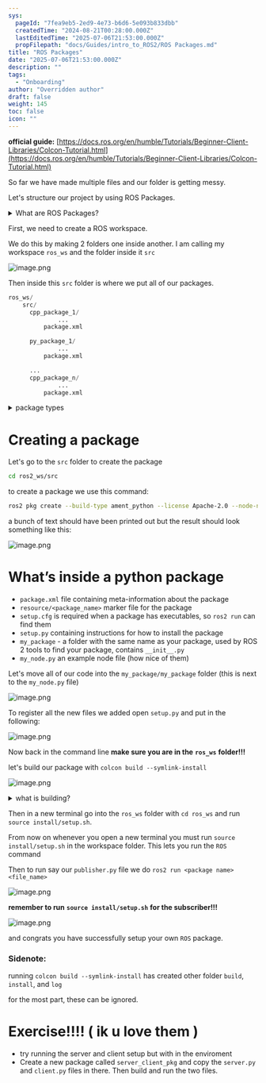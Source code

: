 ```yaml
---
sys:
  pageId: "7fea9eb5-2ed9-4e73-b6d6-5e093b833dbb"
  createdTime: "2024-08-21T00:28:00.000Z"
  lastEditedTime: "2025-07-06T21:53:00.000Z"
  propFilepath: "docs/Guides/intro_to_ROS2/ROS Packages.md"
title: "ROS Packages"
date: "2025-07-06T21:53:00.000Z"
description: ""
tags:
  - "Onboarding"
author: "Overridden author"
draft: false
weight: 145
toc: false
icon: ""
---
```


**official guide:** [https://docs.ros.org/en/humble/Tutorials/Beginner-Client-Libraries/Colcon-Tutorial.html](https://docs.ros.org/en/humble/Tutorials/Beginner-Client-Libraries/Colcon-Tutorial.html)

So far we have made multiple files and our folder is getting messy.

Let's structure our project by using ROS Packages.

<details>
      <summary>What are ROS Packages?</summary>
      ROS Packages are, as the name implies, packages of code that are highly sharable between ROS developers.
  </details>

First, we need to create a ROS workspace.

We do this by making 2 folders one inside another. I am calling my workspace `ros_ws` and the folder inside it `src`

![image.png](https://prod-files-secure.s3.us-west-2.amazonaws.com/d518164a-d88e-44d1-a4ee-3adb3bd8bce0/70706947-fd18-4537-a67b-e12946812d31/image.png?X-Amz-Algorithm=AWS4-HMAC-SHA256&X-Amz-Content-Sha256=UNSIGNED-PAYLOAD&X-Amz-Credential=ASIAZI2LB466VF2LOTRI%2F20250716%2Fus-west-2%2Fs3%2Faws4_request&X-Amz-Date=20250716T161146Z&X-Amz-Expires=3600&X-Amz-Security-Token=IQoJb3JpZ2luX2VjEEMaCXVzLXdlc3QtMiJIMEYCIQC8Ma7fCTxo4q81F%2BMQXOHlZdkIw7ZxBkWemkUc3%2BCRmgIhAORVQz9k%2FY%2FCvuM%2F4i155iyBAa%2BPsB8gaIBZWc6ve8VDKv8DCFwQABoMNjM3NDIzMTgzODA1Igx2hzBd8N%2BxDEiU0sYq3AMZqkcFOp5bw%2B3dPCNMrpAVl3bfcp4td9Rk0HhsLT6MVV7IBDg3hdiAWYmUyl4s8hQl%2FFx6n1CMom%2BdNrGkByT%2Fs2pngpYO2Gi1nsdJ%2F2JJ%2BYQie5Hz7%2BpOUEpIpCF5iPt1OTV%2FfvPofge8I%2Fmkk%2BXP0oUL%2BeJpudNuJFWT%2Fy52XNQHqmG5a4bE0PpIcWJP0%2FqnZ6qqdvdW6vjSugY3T4ijWCXqEDos81CnUGFc1vM4Ka%2BmqvjJnzRBJ2UnQJJmXu1VHAn%2BVRDnfl81evsPG0JkabbYwt2wZU3%2BBgq3x7mu6y28Jzcy%2F1PrBV1RWD93H2SpCIyZvdv3mNQMl51HIodiEHbt7tVc%2Bq%2BCurIz%2FiY69JfIKhe8ZuH5OZ5M3cYYzN8VZbFTSaaUqZlWe6bS%2BPDaPJ%2F63%2B9WSSoJ0KfqdiSslQM0iXvD96uR2P3ZGOxnd47%2BYvRp%2BVW2gmLU5VyXRl25MTm7qHB5UgrCSCR8OI%2Fdw2qnuCCtg5f4%2FSBMVdTYqmxdjTq6FivqQP01GVkNLobo2qYE4bB%2BMDEKk1O1mdjtdeC57vEh88ccF58DsdfAlJNX5IsLVHUwfDEOzKFh1RR26kcwCov6C%2FkJbC80yYBiLXefbZ1hzH7SX6hjVzDak97DBjqkATVkrK43ejyNbe9TNqT%2BYgKX8ZRxadWcYvP8HVdEHqRvFBjiml3qtddRF1gPatv5dUeNpLTlMv64kiVgOETnfuHhVw8yPyBqDFlKMqai8Gt%2FAhOFXfM5Eqj3PLEQ77mgfZcwoRv0kQRYrQveUyKeVdZoiSlPGl6jubxcaO7ge703VguL6OT4zEotuTLMsI5QV7ej3Lwnd7sABn6MlimPbOCIljWu&X-Amz-Signature=e8a23d098d5034accb38059b2b9d00c6d9f617b4ac3468448b26017a13c33381&X-Amz-SignedHeaders=host&x-amz-checksum-mode=ENABLED&x-id=GetObject)

Then inside this `src` folder is where we put all of our packages.

```python
ros_ws/
    src/
      cpp_package_1/
		      ...
          package.xml

      py_package_1/
		      ...
          package.xml

      ...
      cpp_package_n/
		      ...
          package.xml

```

<details>

<summary>package types</summary>

packages can be either `C++` or python.

the intern file structure is different for each but for this guide we will stick to creating python packages

</details>

# Creating a package

Let's go to the `src` folder to create the package

```bash
cd ros2_ws/src
```

to create a package we use this command:

```bash
ros2 pkg create --build-type ament_python --license Apache-2.0 --node-name my_node my_package
```

a bunch of text should have been printed out but the result should look something like this:

![image.png](https://prod-files-secure.s3.us-west-2.amazonaws.com/d518164a-d88e-44d1-a4ee-3adb3bd8bce0/e6cf1e3f-8512-4a3e-b131-079f800bf3e8/image.png?X-Amz-Algorithm=AWS4-HMAC-SHA256&X-Amz-Content-Sha256=UNSIGNED-PAYLOAD&X-Amz-Credential=ASIAZI2LB466VF2LOTRI%2F20250716%2Fus-west-2%2Fs3%2Faws4_request&X-Amz-Date=20250716T161146Z&X-Amz-Expires=3600&X-Amz-Security-Token=IQoJb3JpZ2luX2VjEEMaCXVzLXdlc3QtMiJIMEYCIQC8Ma7fCTxo4q81F%2BMQXOHlZdkIw7ZxBkWemkUc3%2BCRmgIhAORVQz9k%2FY%2FCvuM%2F4i155iyBAa%2BPsB8gaIBZWc6ve8VDKv8DCFwQABoMNjM3NDIzMTgzODA1Igx2hzBd8N%2BxDEiU0sYq3AMZqkcFOp5bw%2B3dPCNMrpAVl3bfcp4td9Rk0HhsLT6MVV7IBDg3hdiAWYmUyl4s8hQl%2FFx6n1CMom%2BdNrGkByT%2Fs2pngpYO2Gi1nsdJ%2F2JJ%2BYQie5Hz7%2BpOUEpIpCF5iPt1OTV%2FfvPofge8I%2Fmkk%2BXP0oUL%2BeJpudNuJFWT%2Fy52XNQHqmG5a4bE0PpIcWJP0%2FqnZ6qqdvdW6vjSugY3T4ijWCXqEDos81CnUGFc1vM4Ka%2BmqvjJnzRBJ2UnQJJmXu1VHAn%2BVRDnfl81evsPG0JkabbYwt2wZU3%2BBgq3x7mu6y28Jzcy%2F1PrBV1RWD93H2SpCIyZvdv3mNQMl51HIodiEHbt7tVc%2Bq%2BCurIz%2FiY69JfIKhe8ZuH5OZ5M3cYYzN8VZbFTSaaUqZlWe6bS%2BPDaPJ%2F63%2B9WSSoJ0KfqdiSslQM0iXvD96uR2P3ZGOxnd47%2BYvRp%2BVW2gmLU5VyXRl25MTm7qHB5UgrCSCR8OI%2Fdw2qnuCCtg5f4%2FSBMVdTYqmxdjTq6FivqQP01GVkNLobo2qYE4bB%2BMDEKk1O1mdjtdeC57vEh88ccF58DsdfAlJNX5IsLVHUwfDEOzKFh1RR26kcwCov6C%2FkJbC80yYBiLXefbZ1hzH7SX6hjVzDak97DBjqkATVkrK43ejyNbe9TNqT%2BYgKX8ZRxadWcYvP8HVdEHqRvFBjiml3qtddRF1gPatv5dUeNpLTlMv64kiVgOETnfuHhVw8yPyBqDFlKMqai8Gt%2FAhOFXfM5Eqj3PLEQ77mgfZcwoRv0kQRYrQveUyKeVdZoiSlPGl6jubxcaO7ge703VguL6OT4zEotuTLMsI5QV7ej3Lwnd7sABn6MlimPbOCIljWu&X-Amz-Signature=042f08cbab29dae566c5f44f7553be5adde61c1f30d33dbbe54f6cbb8448030f&X-Amz-SignedHeaders=host&x-amz-checksum-mode=ENABLED&x-id=GetObject)

# What’s inside a python package

- `package.xml` file containing meta-information about the package
- `resource/<package_name>` marker file for the package
- `setup.cfg` is required when a package has executables, so `ros2 run` can find them
- `setup.py` containing instructions for how to install the package
- `my_package` - a folder with the same name as your package, used by ROS 2 tools to find your package, contains `__init__.py`
- `my_node.py` an example node file (how nice of them)

Let's move all of our code into the `my_package/my_package` folder (this is next to the `my_node.py` file)

![image.png](https://prod-files-secure.s3.us-west-2.amazonaws.com/d518164a-d88e-44d1-a4ee-3adb3bd8bce0/9ce58f11-0da9-4d3e-b86d-506a9685d378/image.png?X-Amz-Algorithm=AWS4-HMAC-SHA256&X-Amz-Content-Sha256=UNSIGNED-PAYLOAD&X-Amz-Credential=ASIAZI2LB466VF2LOTRI%2F20250716%2Fus-west-2%2Fs3%2Faws4_request&X-Amz-Date=20250716T161146Z&X-Amz-Expires=3600&X-Amz-Security-Token=IQoJb3JpZ2luX2VjEEMaCXVzLXdlc3QtMiJIMEYCIQC8Ma7fCTxo4q81F%2BMQXOHlZdkIw7ZxBkWemkUc3%2BCRmgIhAORVQz9k%2FY%2FCvuM%2F4i155iyBAa%2BPsB8gaIBZWc6ve8VDKv8DCFwQABoMNjM3NDIzMTgzODA1Igx2hzBd8N%2BxDEiU0sYq3AMZqkcFOp5bw%2B3dPCNMrpAVl3bfcp4td9Rk0HhsLT6MVV7IBDg3hdiAWYmUyl4s8hQl%2FFx6n1CMom%2BdNrGkByT%2Fs2pngpYO2Gi1nsdJ%2F2JJ%2BYQie5Hz7%2BpOUEpIpCF5iPt1OTV%2FfvPofge8I%2Fmkk%2BXP0oUL%2BeJpudNuJFWT%2Fy52XNQHqmG5a4bE0PpIcWJP0%2FqnZ6qqdvdW6vjSugY3T4ijWCXqEDos81CnUGFc1vM4Ka%2BmqvjJnzRBJ2UnQJJmXu1VHAn%2BVRDnfl81evsPG0JkabbYwt2wZU3%2BBgq3x7mu6y28Jzcy%2F1PrBV1RWD93H2SpCIyZvdv3mNQMl51HIodiEHbt7tVc%2Bq%2BCurIz%2FiY69JfIKhe8ZuH5OZ5M3cYYzN8VZbFTSaaUqZlWe6bS%2BPDaPJ%2F63%2B9WSSoJ0KfqdiSslQM0iXvD96uR2P3ZGOxnd47%2BYvRp%2BVW2gmLU5VyXRl25MTm7qHB5UgrCSCR8OI%2Fdw2qnuCCtg5f4%2FSBMVdTYqmxdjTq6FivqQP01GVkNLobo2qYE4bB%2BMDEKk1O1mdjtdeC57vEh88ccF58DsdfAlJNX5IsLVHUwfDEOzKFh1RR26kcwCov6C%2FkJbC80yYBiLXefbZ1hzH7SX6hjVzDak97DBjqkATVkrK43ejyNbe9TNqT%2BYgKX8ZRxadWcYvP8HVdEHqRvFBjiml3qtddRF1gPatv5dUeNpLTlMv64kiVgOETnfuHhVw8yPyBqDFlKMqai8Gt%2FAhOFXfM5Eqj3PLEQ77mgfZcwoRv0kQRYrQveUyKeVdZoiSlPGl6jubxcaO7ge703VguL6OT4zEotuTLMsI5QV7ej3Lwnd7sABn6MlimPbOCIljWu&X-Amz-Signature=c090fb6bb577b857f7d41ffb5dd003b7c7cf46a3db9fe2d758cd7331decf0b39&X-Amz-SignedHeaders=host&x-amz-checksum-mode=ENABLED&x-id=GetObject)

To register all the new files we added open `setup.py` and put in the following:

![image.png](https://prod-files-secure.s3.us-west-2.amazonaws.com/d518164a-d88e-44d1-a4ee-3adb3bd8bce0/1cd7c262-4cae-4496-9d75-c178537d24a2/image.png?X-Amz-Algorithm=AWS4-HMAC-SHA256&X-Amz-Content-Sha256=UNSIGNED-PAYLOAD&X-Amz-Credential=ASIAZI2LB466VF2LOTRI%2F20250716%2Fus-west-2%2Fs3%2Faws4_request&X-Amz-Date=20250716T161146Z&X-Amz-Expires=3600&X-Amz-Security-Token=IQoJb3JpZ2luX2VjEEMaCXVzLXdlc3QtMiJIMEYCIQC8Ma7fCTxo4q81F%2BMQXOHlZdkIw7ZxBkWemkUc3%2BCRmgIhAORVQz9k%2FY%2FCvuM%2F4i155iyBAa%2BPsB8gaIBZWc6ve8VDKv8DCFwQABoMNjM3NDIzMTgzODA1Igx2hzBd8N%2BxDEiU0sYq3AMZqkcFOp5bw%2B3dPCNMrpAVl3bfcp4td9Rk0HhsLT6MVV7IBDg3hdiAWYmUyl4s8hQl%2FFx6n1CMom%2BdNrGkByT%2Fs2pngpYO2Gi1nsdJ%2F2JJ%2BYQie5Hz7%2BpOUEpIpCF5iPt1OTV%2FfvPofge8I%2Fmkk%2BXP0oUL%2BeJpudNuJFWT%2Fy52XNQHqmG5a4bE0PpIcWJP0%2FqnZ6qqdvdW6vjSugY3T4ijWCXqEDos81CnUGFc1vM4Ka%2BmqvjJnzRBJ2UnQJJmXu1VHAn%2BVRDnfl81evsPG0JkabbYwt2wZU3%2BBgq3x7mu6y28Jzcy%2F1PrBV1RWD93H2SpCIyZvdv3mNQMl51HIodiEHbt7tVc%2Bq%2BCurIz%2FiY69JfIKhe8ZuH5OZ5M3cYYzN8VZbFTSaaUqZlWe6bS%2BPDaPJ%2F63%2B9WSSoJ0KfqdiSslQM0iXvD96uR2P3ZGOxnd47%2BYvRp%2BVW2gmLU5VyXRl25MTm7qHB5UgrCSCR8OI%2Fdw2qnuCCtg5f4%2FSBMVdTYqmxdjTq6FivqQP01GVkNLobo2qYE4bB%2BMDEKk1O1mdjtdeC57vEh88ccF58DsdfAlJNX5IsLVHUwfDEOzKFh1RR26kcwCov6C%2FkJbC80yYBiLXefbZ1hzH7SX6hjVzDak97DBjqkATVkrK43ejyNbe9TNqT%2BYgKX8ZRxadWcYvP8HVdEHqRvFBjiml3qtddRF1gPatv5dUeNpLTlMv64kiVgOETnfuHhVw8yPyBqDFlKMqai8Gt%2FAhOFXfM5Eqj3PLEQ77mgfZcwoRv0kQRYrQveUyKeVdZoiSlPGl6jubxcaO7ge703VguL6OT4zEotuTLMsI5QV7ej3Lwnd7sABn6MlimPbOCIljWu&X-Amz-Signature=e96f581db557defb0f5ac8ef112cac38ca8217004d0030db6851d501774b5216&X-Amz-SignedHeaders=host&x-amz-checksum-mode=ENABLED&x-id=GetObject)

Now back in the command line **make sure you are in the** **`ros_ws`** **folder!!!**

let's build our package with `colcon build --symlink-install`

![image.png](https://prod-files-secure.s3.us-west-2.amazonaws.com/d518164a-d88e-44d1-a4ee-3adb3bd8bce0/2f2a0d27-b173-48fd-b189-5f5c0ce65619/image.png?X-Amz-Algorithm=AWS4-HMAC-SHA256&X-Amz-Content-Sha256=UNSIGNED-PAYLOAD&X-Amz-Credential=ASIAZI2LB466VF2LOTRI%2F20250716%2Fus-west-2%2Fs3%2Faws4_request&X-Amz-Date=20250716T161146Z&X-Amz-Expires=3600&X-Amz-Security-Token=IQoJb3JpZ2luX2VjEEMaCXVzLXdlc3QtMiJIMEYCIQC8Ma7fCTxo4q81F%2BMQXOHlZdkIw7ZxBkWemkUc3%2BCRmgIhAORVQz9k%2FY%2FCvuM%2F4i155iyBAa%2BPsB8gaIBZWc6ve8VDKv8DCFwQABoMNjM3NDIzMTgzODA1Igx2hzBd8N%2BxDEiU0sYq3AMZqkcFOp5bw%2B3dPCNMrpAVl3bfcp4td9Rk0HhsLT6MVV7IBDg3hdiAWYmUyl4s8hQl%2FFx6n1CMom%2BdNrGkByT%2Fs2pngpYO2Gi1nsdJ%2F2JJ%2BYQie5Hz7%2BpOUEpIpCF5iPt1OTV%2FfvPofge8I%2Fmkk%2BXP0oUL%2BeJpudNuJFWT%2Fy52XNQHqmG5a4bE0PpIcWJP0%2FqnZ6qqdvdW6vjSugY3T4ijWCXqEDos81CnUGFc1vM4Ka%2BmqvjJnzRBJ2UnQJJmXu1VHAn%2BVRDnfl81evsPG0JkabbYwt2wZU3%2BBgq3x7mu6y28Jzcy%2F1PrBV1RWD93H2SpCIyZvdv3mNQMl51HIodiEHbt7tVc%2Bq%2BCurIz%2FiY69JfIKhe8ZuH5OZ5M3cYYzN8VZbFTSaaUqZlWe6bS%2BPDaPJ%2F63%2B9WSSoJ0KfqdiSslQM0iXvD96uR2P3ZGOxnd47%2BYvRp%2BVW2gmLU5VyXRl25MTm7qHB5UgrCSCR8OI%2Fdw2qnuCCtg5f4%2FSBMVdTYqmxdjTq6FivqQP01GVkNLobo2qYE4bB%2BMDEKk1O1mdjtdeC57vEh88ccF58DsdfAlJNX5IsLVHUwfDEOzKFh1RR26kcwCov6C%2FkJbC80yYBiLXefbZ1hzH7SX6hjVzDak97DBjqkATVkrK43ejyNbe9TNqT%2BYgKX8ZRxadWcYvP8HVdEHqRvFBjiml3qtddRF1gPatv5dUeNpLTlMv64kiVgOETnfuHhVw8yPyBqDFlKMqai8Gt%2FAhOFXfM5Eqj3PLEQ77mgfZcwoRv0kQRYrQveUyKeVdZoiSlPGl6jubxcaO7ge703VguL6OT4zEotuTLMsI5QV7ej3Lwnd7sABn6MlimPbOCIljWu&X-Amz-Signature=cb1712403a981baa5004b98102312bb9e8bab3f9c6c3bc796b40ac6c1cd07f4b&X-Amz-SignedHeaders=host&x-amz-checksum-mode=ENABLED&x-id=GetObject)

<details>

<summary>what is building?</summary>

if you are a CS major at Rose-Hulman you will learn the answer to this in CSSE132

but TLDR; is it combines all the code files into one program that can be run easily 

</details>

Then in a new terminal go into the `ros_ws` folder with `cd ros_ws` and run `source install/setup.sh`. 

From now on whenever you open a new terminal you must run `source install/setup.sh` in the workspace folder. This lets you run the `ROS` command

Then to run say our `publisher.py` file we do `ros2 run <package name> <file_name>`

![image.png](https://prod-files-secure.s3.us-west-2.amazonaws.com/d518164a-d88e-44d1-a4ee-3adb3bd8bce0/4f4b1219-3a44-4632-aa0a-ce3471699f59/image.png?X-Amz-Algorithm=AWS4-HMAC-SHA256&X-Amz-Content-Sha256=UNSIGNED-PAYLOAD&X-Amz-Credential=ASIAZI2LB466VF2LOTRI%2F20250716%2Fus-west-2%2Fs3%2Faws4_request&X-Amz-Date=20250716T161146Z&X-Amz-Expires=3600&X-Amz-Security-Token=IQoJb3JpZ2luX2VjEEMaCXVzLXdlc3QtMiJIMEYCIQC8Ma7fCTxo4q81F%2BMQXOHlZdkIw7ZxBkWemkUc3%2BCRmgIhAORVQz9k%2FY%2FCvuM%2F4i155iyBAa%2BPsB8gaIBZWc6ve8VDKv8DCFwQABoMNjM3NDIzMTgzODA1Igx2hzBd8N%2BxDEiU0sYq3AMZqkcFOp5bw%2B3dPCNMrpAVl3bfcp4td9Rk0HhsLT6MVV7IBDg3hdiAWYmUyl4s8hQl%2FFx6n1CMom%2BdNrGkByT%2Fs2pngpYO2Gi1nsdJ%2F2JJ%2BYQie5Hz7%2BpOUEpIpCF5iPt1OTV%2FfvPofge8I%2Fmkk%2BXP0oUL%2BeJpudNuJFWT%2Fy52XNQHqmG5a4bE0PpIcWJP0%2FqnZ6qqdvdW6vjSugY3T4ijWCXqEDos81CnUGFc1vM4Ka%2BmqvjJnzRBJ2UnQJJmXu1VHAn%2BVRDnfl81evsPG0JkabbYwt2wZU3%2BBgq3x7mu6y28Jzcy%2F1PrBV1RWD93H2SpCIyZvdv3mNQMl51HIodiEHbt7tVc%2Bq%2BCurIz%2FiY69JfIKhe8ZuH5OZ5M3cYYzN8VZbFTSaaUqZlWe6bS%2BPDaPJ%2F63%2B9WSSoJ0KfqdiSslQM0iXvD96uR2P3ZGOxnd47%2BYvRp%2BVW2gmLU5VyXRl25MTm7qHB5UgrCSCR8OI%2Fdw2qnuCCtg5f4%2FSBMVdTYqmxdjTq6FivqQP01GVkNLobo2qYE4bB%2BMDEKk1O1mdjtdeC57vEh88ccF58DsdfAlJNX5IsLVHUwfDEOzKFh1RR26kcwCov6C%2FkJbC80yYBiLXefbZ1hzH7SX6hjVzDak97DBjqkATVkrK43ejyNbe9TNqT%2BYgKX8ZRxadWcYvP8HVdEHqRvFBjiml3qtddRF1gPatv5dUeNpLTlMv64kiVgOETnfuHhVw8yPyBqDFlKMqai8Gt%2FAhOFXfM5Eqj3PLEQ77mgfZcwoRv0kQRYrQveUyKeVdZoiSlPGl6jubxcaO7ge703VguL6OT4zEotuTLMsI5QV7ej3Lwnd7sABn6MlimPbOCIljWu&X-Amz-Signature=c2625aa134aa6f2c516c3776700e64370251a2bbd15b89531b1d0c36fe0e716d&X-Amz-SignedHeaders=host&x-amz-checksum-mode=ENABLED&x-id=GetObject)

**remember to run** **`source install/setup.sh`** **for the subscriber!!!**

![image.png](https://prod-files-secure.s3.us-west-2.amazonaws.com/d518164a-d88e-44d1-a4ee-3adb3bd8bce0/02121119-dad4-49ec-8356-c956108b4243/image.png?X-Amz-Algorithm=AWS4-HMAC-SHA256&X-Amz-Content-Sha256=UNSIGNED-PAYLOAD&X-Amz-Credential=ASIAZI2LB466VF2LOTRI%2F20250716%2Fus-west-2%2Fs3%2Faws4_request&X-Amz-Date=20250716T161146Z&X-Amz-Expires=3600&X-Amz-Security-Token=IQoJb3JpZ2luX2VjEEMaCXVzLXdlc3QtMiJIMEYCIQC8Ma7fCTxo4q81F%2BMQXOHlZdkIw7ZxBkWemkUc3%2BCRmgIhAORVQz9k%2FY%2FCvuM%2F4i155iyBAa%2BPsB8gaIBZWc6ve8VDKv8DCFwQABoMNjM3NDIzMTgzODA1Igx2hzBd8N%2BxDEiU0sYq3AMZqkcFOp5bw%2B3dPCNMrpAVl3bfcp4td9Rk0HhsLT6MVV7IBDg3hdiAWYmUyl4s8hQl%2FFx6n1CMom%2BdNrGkByT%2Fs2pngpYO2Gi1nsdJ%2F2JJ%2BYQie5Hz7%2BpOUEpIpCF5iPt1OTV%2FfvPofge8I%2Fmkk%2BXP0oUL%2BeJpudNuJFWT%2Fy52XNQHqmG5a4bE0PpIcWJP0%2FqnZ6qqdvdW6vjSugY3T4ijWCXqEDos81CnUGFc1vM4Ka%2BmqvjJnzRBJ2UnQJJmXu1VHAn%2BVRDnfl81evsPG0JkabbYwt2wZU3%2BBgq3x7mu6y28Jzcy%2F1PrBV1RWD93H2SpCIyZvdv3mNQMl51HIodiEHbt7tVc%2Bq%2BCurIz%2FiY69JfIKhe8ZuH5OZ5M3cYYzN8VZbFTSaaUqZlWe6bS%2BPDaPJ%2F63%2B9WSSoJ0KfqdiSslQM0iXvD96uR2P3ZGOxnd47%2BYvRp%2BVW2gmLU5VyXRl25MTm7qHB5UgrCSCR8OI%2Fdw2qnuCCtg5f4%2FSBMVdTYqmxdjTq6FivqQP01GVkNLobo2qYE4bB%2BMDEKk1O1mdjtdeC57vEh88ccF58DsdfAlJNX5IsLVHUwfDEOzKFh1RR26kcwCov6C%2FkJbC80yYBiLXefbZ1hzH7SX6hjVzDak97DBjqkATVkrK43ejyNbe9TNqT%2BYgKX8ZRxadWcYvP8HVdEHqRvFBjiml3qtddRF1gPatv5dUeNpLTlMv64kiVgOETnfuHhVw8yPyBqDFlKMqai8Gt%2FAhOFXfM5Eqj3PLEQ77mgfZcwoRv0kQRYrQveUyKeVdZoiSlPGl6jubxcaO7ge703VguL6OT4zEotuTLMsI5QV7ej3Lwnd7sABn6MlimPbOCIljWu&X-Amz-Signature=80e48889dc627d98c5c60ecfdf4c22489a9b0f1b46d24955a05ecf0c6c51672c&X-Amz-SignedHeaders=host&x-amz-checksum-mode=ENABLED&x-id=GetObject)

and congrats you have successfully setup your own `ROS` package.

### Sidenote:

running `colcon build --symlink-install` has created other folder `build`, `install`, and `log`

for the most part, these can be ignored.

# Exercise!!!! ( ik u love them )

- try running the server and client setup but with in the enviroment
- Create a new package called `server_client_pkg` and copy the `server.py` and `client.py` files in there. Then build and run the two files.
